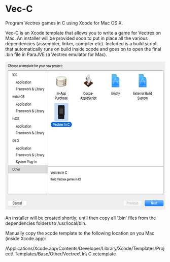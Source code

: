 # Vec-C 
Program Vectrex games in C using Xcode for Mac OS X.

Vec-C is an Xcode template that allows you to write a game for Vectrex on Mac. An installer will be provided soon to put in place all the various dependencies (assembler, linker, compiler etc). Included is a build script that automatically runs on build inside xcode and goes on to open the final .bin file in ParaJVE (a Vectrex emulator for Mac).

<img src="./resources/xcode.png" alt="xcode template" width="653" height="466">

An installer will be created shortly; until then copy all '.bin' files from the dependencies folders to /usr/local/bin.

Manually copy the xcode template to the following location on you Mac (inside Xcode.app):

/Applications/Xcode.app/Contents/Developer/Library/Xcode/Templates/Project\ Templates/Base/Other/Vectrex\ In\ C.xctemplate
